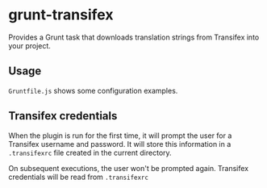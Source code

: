 # grunt-transifex

Provides a Grunt task that downloads translation strings from Transifex into your project.

## Usage

`Gruntfile.js` shows some configuration examples.

## Transifex credentials

When the plugin is run for the first time, it will prompt the user for a Transifex username and password.
It will store this information in a `.transifexrc` file created in the current directory. 

On subsequent executions, the user won't be prompted again. Transifex credentials will be read from `.transifexrc`